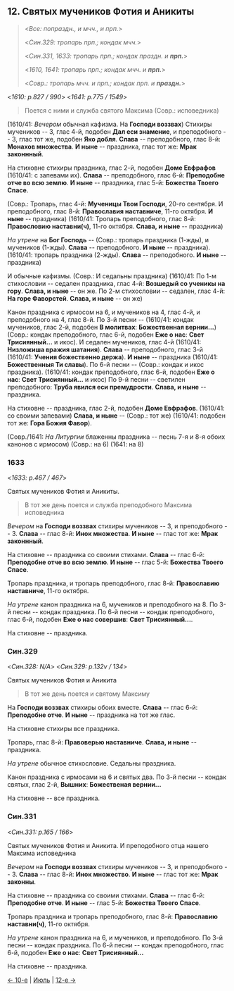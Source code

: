 ## 12. Святых мучеников Фотия и Аникиты

> <*Все: попраздн., и мчч., и прп.*>
>
> <*Син.329: тропарь прп.; кондак мчч.*>
>
> <*Син.331, 1633: тропарь прп.; кондак праздн. и **прп.***>
>
> <*1610, 1641: тропарь прп.; кондак мчч. и **прп.***>
>
> <*Совр.: тропарь мчч. и прп.; кондак прп. и **праздн.***>

<*1610: p.827 / 990*>
<*1641: p.775 / 1549*>

> Поется с ними и служба святого Максима (Совр.: исповедника)

(1610/41: *Вечером* обычная кафизма. На **Господи воззвах**)
Стихиры мучеников -- 3, глас 4-й, подобен **Дал еси знамение**,
и преподобного -- 3, глас тот же, подобен **Яко добля**.
**Слава** -- преподобного, глас 8-й: **Монахов множества**. 
**И ныне** -- праздника, глас тот же: **Мрак законнный**.

На стиховне стихиры праздника, глас 2-й, подобен **Доме Евфрафов** (1610/41: с запевами их).
**Слава** -- преподобного, глас 6-й: **Преподобне отче во всю землю**. 
**И ныне** -- праздника, глас 5-й: **Божества Твоего Спасе**.

(Совр.: Тропарь, глас 4-й: **Мученицы Твои Господи**, 20-го сентября. 
И преподобного, глас 8-й: **Православия наставниче**, 11-го октября. 
**И ныне** -- праздника)
(1610/41: Тропарь преподобного, глас 8-й: **Правословию наставни(ч)**, 11-го октября. 
**Слава, и ныне** -- праздника)

*На утрене* на **Бог Господь** -- 
(Совр.: тропарь праздника (1-жды), и мучеников (1-жды). **Слава** -- преподобного. 
**И ныне** -- праздника).
(1610/41: тропарь праздника (2-жды). **Слава** -- преподобного. **И ныне** -- праздника)

И обычные кафизмы.
(Совр.: И седальны праздника)
(1610/41: По 1-м стихословии -- седален праздника, глас 4-й: **Возшедый со ученикы на гору**. 
**Слава, и ныне** -- он же. 
По 2-м стихословии -- седален, глас 4-й: **На горе Фаворстей**. **Слава, и ныне** -- он же)

Канон праздника с ирмосом на 6, и мучеников на 4, глас 4-й, и преподобного на 4, глас 8-й.
По 3-й песни --
(1610/41: кондак мучеников, глас 2-й, подобен **В молитвах**: **Божественная вернии...**)
(Совр.: кондак преподобного, глас 6-й, подобен **Еже о нас**: **Свет Трисиянный...** и икос).
И седален мучеников, глас 4-й (1610/41: **Низложиша вражия шатания**). 
**Слава** -- преподобного, глас 3-й  (1610/41: **Учения божественно держа**).
**И ныне** -- праздника (1610/41: **Божественныя Ти славы**). 
По 6-й песни -- (Совр.: кондак и икос праздника).
(1610/41: кондак преподобного, глас 6-й, подобен **Еже о нас**: **Свет Трисиянный...** и икос)
По 9-й песни -- светилен преподобного: **Труба явился еси премудрости**. 
**Слава, и ныне** -- праздника. 

На стиховне -- праздника, глас 2-й, подобен **Доме Евфрафов**.
(1610/41: со своими запевами)
**Слава, и ныне** -- (Совр.: тот же) (1610/41: подобен тот же: **Гора Божия Фавор**).

(Совр./1641: *На Литургии* блаженны праздника -- песнь 7-я и 8-я обоих канонов с ирмосом)
(Совр.: на 6) (1641: на 8)

### 1633

<*1633: p.467 / 467*>

Святых мучеников Фотия и Аникиты.

> В тот же день поется и служба преподобного Максима исповедника

*Вечером* на **Господи воззвах** стихиры мучеников -- 3, и преподобного -- 3.
**Слава** -- глас 8-й: **Инок множества**.
**И ныне** -- глас тот же: **Мрак законнный**.

На стиховне -- праздника со своими стихами.
**Слава** -- глас 6-й: **Преподобне отче во всю землю**.
**И ныне** -- глас 5-й: **Божества Твоего Спасе**.

Тропарь праздника, и тропарь преподобного, глас 8-й: **Православию наставниче**, 
11-го октября.

*На утрене* канон праздника на 6, мучеников и преподобного на 8.
По 3-й песни -- кондак праздника.
По 6-й песни -- кондак преподобного, глас 6-й, подобен **Еже о нас совершив**: 
**Свет Трисиянный...**.

На стиховне -- праздника.

### Син.329

<*Син.328: N/A*>
<*Син.329: p.132v / 134*>

Святых мучеников Фотия и Аникита

> В тот же день поется и святому Максиму


На **Господи воззвах** стихиры обоих вместе. 
**Слава** -- глас 6-й: **Преподобне отче**. 
**И ныне** -- праздника на тот же глас.

На стиховне стихиры все праздника. 

Тропарь, глас 8-й: **Правоверью наставниче**. **Слава, и ныне** -- праздника. 

*На утрене* обычное стихословие. Седальны праздника. 

Канон праздника с ирмосами на 6 и святых два.
По 3-й песни -- кондак святых, глас 2-й, **Вышних**: **Божественая вернии...**

На стиховне -- все праздника.

### Син.331

<*Син.331: p.165 / 166*>

Святых мучеников Фотия и Аникита. И преподобного отца нашего Максима исповедника

*Вечером* на **Господи воззвах** стихиры мучеников -- 3, и преподобного -- 3.
**Слава** -- глас 8-й: **Инок множество**.
**И ныне** -- глас тот же: **Мрак законны**.

На стиховне -- праздника со своими стихами.
**Слава** -- глас 6-й: **Преподобне отче**. 
**И ныне** -- глас 5-й: **Божества Твоего Спасе**. 

Тропарь праздника и тропарь преподобного, глас 8-й: 
**Православию наставни(ч)**, 11-го октября. 

*На утрене* канон праздника на 6, и мучеников, и преподобного.
По 3-й песни -- кондак праздника. 
По 6-й песни -- кондак преподобного, глас 6-й, подобен **Еже о нас**: **Свет Трисиянный...**

На стиховне -- праздника.

[← 10-е](08_10_SAB.ru.md) | [Июль](README.md#11-й) | [12-е →](08_12_SAB.ru.md)
